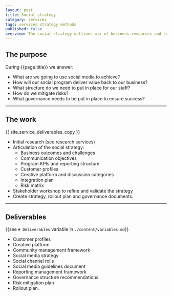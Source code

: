 ```yaml
---
layout: post
title: Social strategy
category: services
tags: services strategy methods
published: false
overview: The social strategy outlines mix of business resources and social channels and tools used to garner new insights, build relationships and connect your business more closely with your customers via social media. The social strategy also takes into consideration how your business' personality needs to be delivered and the governance processes that need to be put in place for a successful social media program.
---
```


## The purpose

During {{page.title}} we answer:

* What are we going to use social media to achieve?
* How will our social program deliver value back to our business?
* What structure do we need to put in place for our staff?
* How do we mitigate risks?
* What governance needs to be put in place to ensure success?

***

## The work

{{ site.service_deliverables_copy }}

* Initial research (see research services)
* Articulation of the social strategy:
	- Business outcomes and challenges
	- Communication objectives
	- Program KPIs and reporting structure
	- Customer profiles
	- Creative platform and discussion categories
	- Integration plan
	- Risk matrix
* Stakeholder workshop to refine and validate the strategy
* Create strategy, rollout plan and governance documents.

***

## Deliverables

{{see `# Deliverables` variable in `./content/variables.md`}}

* Customer profiles
* Creative platform
* Community management framework
* Social media strategy
* Social channel rolls
* Social media guidelines document
* Reporting management framework
* Governance structure recommendations
* Risk mitigation plan
* Rollout plan.